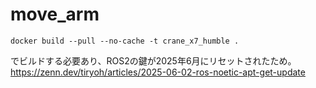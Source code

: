 # move_arm

    docker build --pull --no-cache -t crane_x7_humble .

でビルドする必要あり、ROS2の鍵が2025年6月にリセットされたため。　https://zenn.dev/tiryoh/articles/2025-06-02-ros-noetic-apt-get-update
